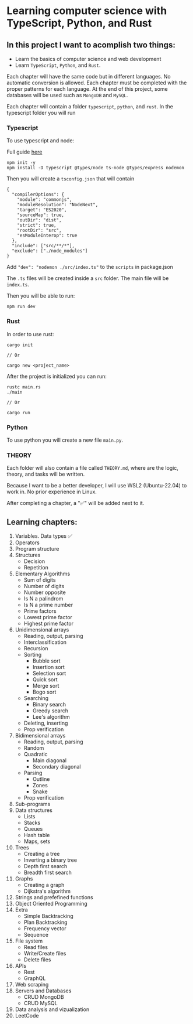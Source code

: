 # Learning computer science with TypeScript, Python, and Rust

## In this project I want to acomplish two things:

- Learn the basics of computer science and web development
- Learn `TypeScript`, `Python`, and `Rust`.

Each chapter will have the same code but in different languages. No automatic conversion is allowed. Each chapter must be completed with the proper patterns for each language. At the end of this project, some databases will be used such as `MongoDB` and `MySQL`.

Each chapter will contain a folder `typescript`, `python`, and `rust`. In the typescript folder you will run

### Typescript

To use typescript and node:

Full guide [here](https://www.section.io/engineering-education/how-to-use-typescript-with-nodejs/)

```
npm init -y
npm install -D typescript @types/node ts-node @types/express nodemon
```

Then you will create a `tsconfig.json` that will contain

```
{
  "compilerOptions": {
    "module": "commonjs",
    "moduleResolution": "NodeNext",
    "target": "ES2020",
    "sourceMap": true,
    "outDir": "dist",
    "strict": true,
    "rootDir": "src",
    "esModuleInterop": true
  },
  "include": ["src/**/*"],
  "exclude": ["./node_modules"]
}
```

Add `"dev": "nodemon ./src/index.ts"` to the `scripts` in package.json

The `.ts` files will be created inside a `src` folder. The main file will be `index.ts`.

Then you will be able to run:

```
npm run dev
```

### Rust

In order to use rust:

```
cargo init

// Or

cargo new <project_name>
```

After the project is initialized you can run:

```
rustc main.rs
./main

// Or

cargo run
```

### Python

To use python you will create a new file `main.py`.

### THEORY

Each folder will also contain a file called `THEORY.md`, where are the logic, theory, and tasks will be written.

Because I want to be a better developer, I will use WSL2 (Ubuntu-22.04) to work in. No prior experience in Linux.

After completing a chapter, a "✅" will be added next to it.

## Learning chapters:

1. Variables. Data types ✅
2. Operators
3. Program structure
4. Structures
   - Decision
   - Repetition
5. Elementary Algorithms
   - Sum of digits
   - Number of digits
   - Number opposite
   - Is N a palindrom
   - Is N a prime number
   - Prime factors
   - Lowest prime factor
   - Highest prime factor
6. Unidimensional arrays
   - Reading, output, parsing
   - Interclassification
   - Recursion
   - Sorting
     - Bubble sort
     - Insertion sort
     - Selection sort
     - Quick sort
     - Merge sort
     - Bogo sort
   - Searching
     - Binary search
     - Greedy search
     - Lee's algorithm
   - Deleting, inserting
   - Prop verification
7. Bidimensional arrays
   - Reading, output, parsing
   - Random
   - Quadratic
     - Main diagonal
     - Secondary diagonal
   - Parsing
     - Outline
     - Zones
     - Snake
   - Prop verification
8. Sub-programs
9. Data structures
   - Lists
   - Stacks
   - Queues
   - Hash table
   - Maps, sets
10. Trees
    - Creating a tree
    - Inverting a binary tree
    - Depth first search
    - Breadth first search
11. Graphs
    - Creating a graph
    - Dijkstra's algorithm
12. Strings and prefefined functions
13. Object Oriented Programming
14. Extra
    - Simple Backtracking
    - Plan Backtracking
    - Frequency vector
    - Sequence
15. File system
    - Read files
    - Write/Create files
    - Delete files
16. APIs
    - Rest
    - GraphQL
17. Web scraping
18. Servers and Databases
    - CRUD MongoDB
    - CRUD MySQL
19. Data analysis and vizualization
20. LeetCode
